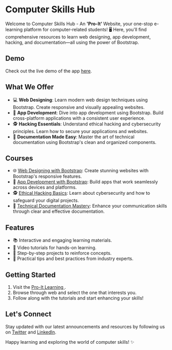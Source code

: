 # Computer Skills Hub

Welcome to Computer Skills Hub - An <b>'Pro-It' </b>Website, your one-stop e-learning platform for computer-related students! 🖥️ Here, you'll find comprehensive resources to learn web designing, app development, hacking, and documentation—all using the power of Bootstrap.
## Demo

Check out the live demo of the app [here](https://ashishpatil7507.github.io/pro-it.E-Learning/).

## What We Offer

- 💻 **Web Designing**: Learn modern web design techniques using Bootstrap. Create responsive and visually appealing websites.
- 📱 **App Development**: Dive into app development using Bootstrap. Build cross-platform applications with a consistent user experience.
- 🕵️ **Hacking Essentials**: Understand ethical hacking and cybersecurity principles. Learn how to secure your applications and websites.
- 📝 **Documentation Made Easy**: Master the art of technical documentation using Bootstrap's clean and organized components.

## Courses

- 🌐 [Web Designing with Bootstrap](web_design_course_link): Create stunning websites with Bootstrap's responsive features.
- 📱 [App Development with Bootstrap](app_dev_course_link): Build apps that work seamlessly across devices and platforms.
- 🕵️ [Ethical Hacking Basics](hacking_course_link): Learn about cybersecurity and how to safeguard your digital projects.
- 📝 [Technical Documentation Mastery](documentation_course_link): Enhance your communication skills through clear and effective documentation.

## Features

- 📚 Interactive and engaging learning materials.
- 🎥 Video tutorials for hands-on learning.
- 🚀 Step-by-step projects to reinforce concepts.
- 🌟 Practical tips and best practices from industry experts.

## Getting Started

1. Visit the [Pro-It Learning ](https://yourwebsiteurl.com).
2. Browse through web and select the one that interests you.
3. Follow along with the tutorials and start enhancing your skills!


## Let's Connect

Stay updated with our latest announcements and resources by following us on [Twitter](https://twitter.com/ashishpatil7507/) and [LinkedIn](https://linkedin.com/in/ashishpatil7507/).

Happy learning and exploring the world of computer skills! ✨
